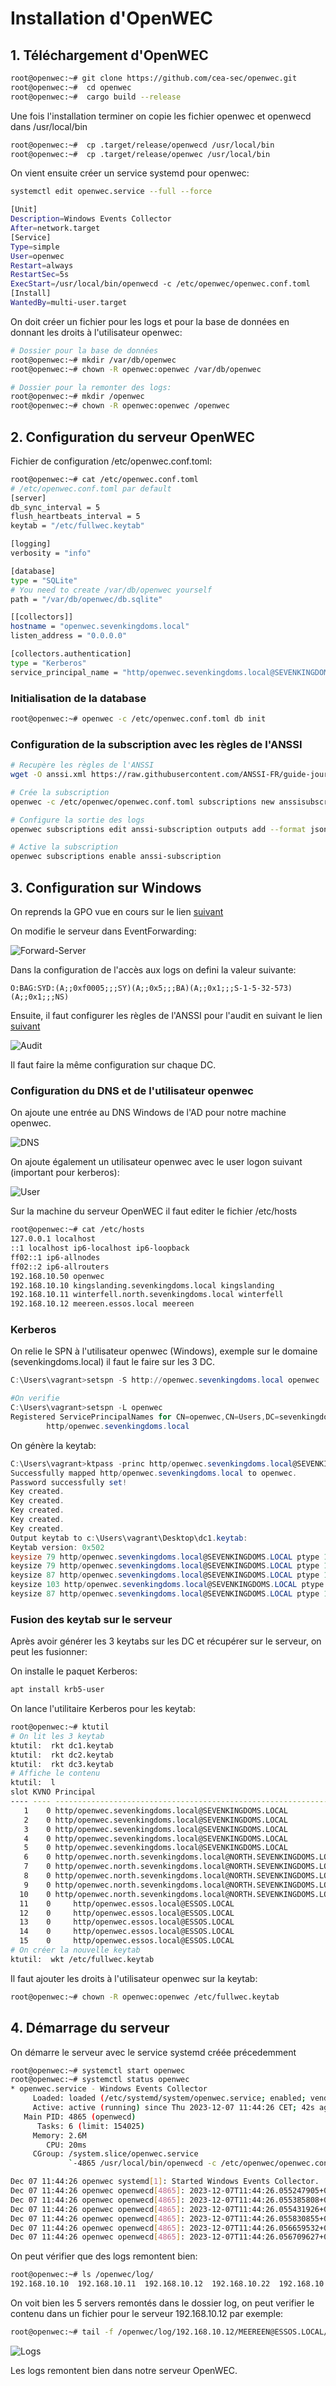 # Installation d'OpenWEC

## 1. Téléchargement d'OpenWEC

```bash
root@openwec:~# git clone https://github.com/cea-sec/openwec.git
root@openwec:~#  cd openwec
root@openwec:~#  cargo build --release
```

Une fois l'installation terminer on copie les fichier openwec et openwecd dans /usr/local/bin

```bash
root@openwec:~#  cp .target/release/openwecd /usr/local/bin
root@openwec:~#  cp .target/release/openwec /usr/local/bin
```

On vient ensuite créer un service systemd pour openwec:

```bash
systemctl edit openwec.service --full --force
```

```bash
[Unit]
Description=Windows Events Collector
After=network.target
[Service]
Type=simple
User=openwec
Restart=always
RestartSec=5s
ExecStart=/usr/local/bin/openwecd -c /etc/openwec/openwec.conf.toml
[Install]
WantedBy=multi-user.target
```

On doit créer un fichier pour les logs et pour la base de données en donnant les droits à l'utilisateur openwec:

```bash
# Dossier pour la base de données
root@openwec:~# mkdir /var/db/openwec
root@openwec:~# chown -R openwec:openwec /var/db/openwec

# Dossier pour la remonter des logs:
root@openwec:~# mkdir /openwec
root@openwec:~# chown -R openwec:openwec /openwec
```

## 2. Configuration du serveur OpenWEC

Fichier de configuration /etc/openwec.conf.toml:

``` bash
root@openwec:~# cat /etc/openwec.conf.toml 
# /etc/openwec.conf.toml par default
[server]
db_sync_interval = 5
flush_heartbeats_interval = 5
keytab = "/etc/fullwec.keytab"

[logging]
verbosity = "info"

[database]
type = "SQLite"
# You need to create /var/db/openwec yourself
path = "/var/db/openwec/db.sqlite"

[[collectors]]
hostname = "openwec.sevenkingdoms.local"
listen_address = "0.0.0.0"

[collectors.authentication]
type = "Kerberos"
service_principal_name = "http/openwec.sevenkingdoms.local@SEVENKINGDOMS.LOCAL"
```

### Initialisation de la database

```bash
root@openwec:~# openwec -c /etc/openwec.conf.toml db init
```

### Configuration de la subscription avec les règles de l'ANSSI

```bash
# Recupère les règles de l'ANSSI
wget -O anssi.xml https://raw.githubusercontent.com/ANSSI-FR/guide-journalisationmicrosoft/main/Standard_WEC_query.xml

# Crée la subscription
openwec -c /etc/openwec/openwec.conf.toml subscriptions new anssisubscription ./anssi.xml

# Configure la sortie des logs
openwec subscriptions edit anssi-subscription outputs add --format json files /openwec/

# Active la subscription
openwec subscriptions enable anssi-subscription
```

## 3. Configuration sur Windows

On reprends la GPO vue en cours sur le lien [suivant](https://github.com/pushou/pushou_public_pdf/blob/main/BUT/R5.cyber.11/installation_wef_policy_en_images.pdf)

On modifie le serveur dans EventForwarding:

![Forward-Server](img/forward.png)

Dans la configuration de l'accès aux logs on defini la valeur suivante:

```O:BAG:SYD:(A;;0xf0005;;;SY)(A;;0x5;;;BA)(A;;0x1;;;S-1-5-32-573)(A;;0x1;;;NS)```

Ensuite, il faut configurer les règles de l'ANSSI pour l'audit en suivant le lien [suivant](https://cyber.gouv.fr/publications/recommandations-de-securite-pour-la-journalisation-des-systemes-microsoft-windows-en)

![Audit](img/audit.png)

Il faut faire la même configuration sur chaque DC.

### Configuration du DNS et de l'utilisateur openwec

On ajoute une entrée au DNS Windows de l'AD pour notre machine openwec.

![DNS](img/dns.png)

On ajoute également un utilisateur openwec avec le user logon suivant (important pour kerberos):

![User](img/user.png)

Sur la machine du serveur OpenWEC il faut editer le fichier /etc/hosts

```bash
root@openwec:~# cat /etc/hosts
127.0.0.1 localhost
::1 localhost ip6-localhost ip6-loopback
ff02::1 ip6-allnodes
ff02::2 ip6-allrouters
192.168.10.50 openwec
192.168.10.10 kingslanding.sevenkingdoms.local kingslanding
192.168.10.11 winterfell.north.sevenkingdoms.local winterfell
192.168.10.12 meereen.essos.local meereen
```

### Kerberos

On relie le SPN à l'utilisateur openwec (Windows), exemple sur le domaine (sevenkingdoms.local) il faut le faire sur les 3 DC.

```powershell
C:\Users\vagrant>setspn -S http://openwec.sevenkingdoms.local openwec

#On verifie
C:\Users\vagrant>setspn -L openwec
Registered ServicePrincipalNames for CN=openwec,CN=Users,DC=sevenkingdoms,DC=local:
        http/openwec.sevenkingdoms.local
```

On génère la keytab:

```powershell
C:\Users\vagrant>ktpass -princ http/openwec.sevenkingdoms.local@SEVENKINGDOMS.LOCAL -mapuser openwec -crypto ALL -mapop set ptype KRB5_NT_PRINCIPAL -pass rootroot -target kingslanding.sevenkingdoms.local -kvno 0 -out c:\Users\vagrant\Desktop\dc1.keytab
Successfully mapped http/openwec.sevenkingdoms.local to openwec.
Password successfully set!
Key created.
Key created.
Key created.
Key created.
Key created.
Output keytab to c:\Users\vagrant\Desktop\dc1.keytab:
Keytab version: 0x502
keysize 79 http/openwec.sevenkingdoms.local@SEVENKINGDOMS.LOCAL ptype 1 (KRB5_NT_PRINCIPAL) vno 0 etype 0x1 (DES-CBC-CRC) keylength 8 (0xae5ee3d04692573d)
keysize 79 http/openwec.sevenkingdoms.local@SEVENKINGDOMS.LOCAL ptype 1 (KRB5_NT_PRINCIPAL) vno 0 etype 0x3 (DES-CBC-MD5) keylength 8 (0xae5ee3d04692573d)
keysize 87 http/openwec.sevenkingdoms.local@SEVENKINGDOMS.LOCAL ptype 1 (KRB5_NT_PRINCIPAL) vno 0 etype 0x17 (RC4-HMAC) keylength 16 (0xba5950caf1a379dd9e73592533d747d4)
keysize 103 http/openwec.sevenkingdoms.local@SEVENKINGDOMS.LOCAL ptype 1 (KRB5_NT_PRINCIPAL) vno 0 etype 0x12 (AES256-SHA1) keylength 32 (0x8190d33380e991b1cbdc0a2cccd86cf03a08ade69917347f2ea4ff955c2c0aba)
keysize 87 http/openwec.sevenkingdoms.local@SEVENKINGDOMS.LOCAL ptype 1 (KRB5_NT_PRINCIPAL) vno 0 etype 0x11 (AES128-SHA1) keylength 16 (0x0a6a9c3a28add595f0f63febb14a1143)
```

### Fusion des keytab sur le serveur

Après avoir générer les 3 keytabs sur les DC et récupérer sur le serveur, on peut les fusionner: 

On installe le paquet Kerberos:

```bash
apt install krb5-user
```

On lance l'utilitaire Kerberos pour les keytab:

```bash
root@openwec:~# ktutil
# On lit les 3 keytab
ktutil:  rkt dc1.keytab
ktutil:  rkt dc2.keytab
ktutil:  rkt dc3.keytab
# Affiche le contenu
ktutil:  l
slot KVNO Principal
---- ---- ---------------------------------------------------------------------
   1    0 http/openwec.sevenkingdoms.local@SEVENKINGDOMS.LOCAL
   2    0 http/openwec.sevenkingdoms.local@SEVENKINGDOMS.LOCAL
   3    0 http/openwec.sevenkingdoms.local@SEVENKINGDOMS.LOCAL
   4    0 http/openwec.sevenkingdoms.local@SEVENKINGDOMS.LOCAL
   5    0 http/openwec.sevenkingdoms.local@SEVENKINGDOMS.LOCAL
   6    0 http/openwec.north.sevenkingdoms.local@NORTH.SEVENKINGDOMS.LOCAL
   7    0 http/openwec.north.sevenkingdoms.local@NORTH.SEVENKINGDOMS.LOCAL
   8    0 http/openwec.north.sevenkingdoms.local@NORTH.SEVENKINGDOMS.LOCAL
   9    0 http/openwec.north.sevenkingdoms.local@NORTH.SEVENKINGDOMS.LOCAL
  10    0 http/openwec.north.sevenkingdoms.local@NORTH.SEVENKINGDOMS.LOCAL
  11    0     http/openwec.essos.local@ESSOS.LOCAL
  12    0     http/openwec.essos.local@ESSOS.LOCAL
  13    0     http/openwec.essos.local@ESSOS.LOCAL
  14    0     http/openwec.essos.local@ESSOS.LOCAL
  15    0     http/openwec.essos.local@ESSOS.LOCAL
# On créer la nouvelle keytab
ktutil:  wkt /etc/fullwec.keytab
```

Il faut ajouter les droits à l'utilisateur openwec sur la keytab:

```bash
root@openwec:~# chown -R openwec:openwec /etc/fullwec.keytab
```

## 4. Démarrage du serveur

On démarre le serveur avec le service systemd créée précedemment

```bash
root@openwec:~# systemctl start openwec
root@openwec:~# systemctl status openwec
* openwec.service - Windows Events Collector
     Loaded: loaded (/etc/systemd/system/openwec.service; enabled; vendor preset: enabled)
     Active: active (running) since Thu 2023-12-07 11:44:26 CET; 42s ago
   Main PID: 4865 (openwecd)
      Tasks: 6 (limit: 154025)
     Memory: 2.6M
        CPU: 20ms
     CGroup: /system.slice/openwec.service
             `-4865 /usr/local/bin/openwecd -c /etc/openwec/openwec.conf.toml

Dec 07 11:44:26 openwec systemd[1]: Started Windows Events Collector.
Dec 07 11:44:26 openwec openwecd[4865]: 2023-12-07T11:44:26.055247905+01:00 INFO server - Server settings: Server { db_sync_interval: Some(5), flush_heartbea>
Dec 07 11:44:26 openwec openwecd[4865]: 2023-12-07T11:44:26.055385808+01:00 INFO server::heartbeat - Heartbeat task started
Dec 07 11:44:26 openwec openwecd[4865]: 2023-12-07T11:44:26.055431926+01:00 INFO server::subscription - reload_subscriptions task started
Dec 07 11:44:26 openwec openwecd[4865]: 2023-12-07T11:44:26.055830855+01:00 INFO server - Server listenning on 0.0.0.0:5985
Dec 07 11:44:26 openwec openwecd[4865]: 2023-12-07T11:44:26.056659532+01:00 INFO server::subscription - Subscription F271FE17-18BE-4691-91F7-A1932BE7888A has>
Dec 07 11:44:26 openwec openwecd[4865]: 2023-12-07T11:44:26.056709627+01:00 INFO server::outputs::file - File output task started
```

On peut vérifier que des logs remontent bien:

```bash
root@openwec:~# ls /openwec/log/
192.168.10.10  192.168.10.11  192.168.10.12  192.168.10.22  192.168.10.23
```

On voit bien les 5 servers remontés dans le dossier log, on peut verifier le contenu dans un fichier pour le serveur 192.168.10.12 par exemple:

```bash
root@openwec:~# tail -f /openwec/log/192.168.10.12/MEEREEN@ESSOS.LOCAL/messages
```

![Logs](img/logs-jq.png)

Les logs remontent bien dans notre serveur OpenWEC.